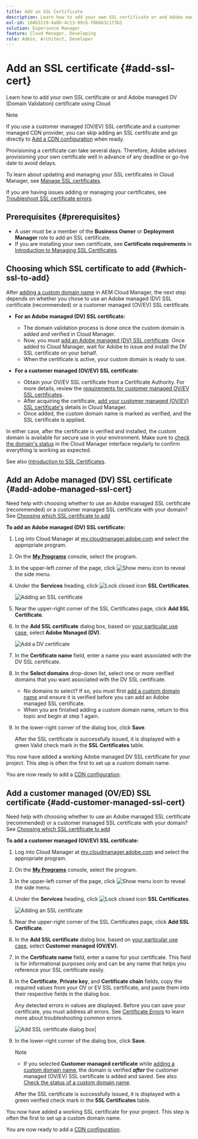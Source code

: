 ```yaml
---
title: Add an SSL Certificate
description: Learn how to add your own SSL certificate or and Adobe managed DV (Domain Validation) certificate using Cloud Manager's self-service tools.
exl-id: 104b5119-4a8b-4c13-99c6-f866b3c173b2
solution: Experience Manager
feature: Cloud Manager, Developing
role: Admin, Architect, Developer
---
```


# Add an SSL certificate {#add-ssl-cert}

Learn how to add your own SSL certificate or and Adobe managed DV (Domain Validation) certificate using Cloud

>[!NOTE]
>
>If you use a customer managed (OV/EV) SSL certificate and a customer managed CDN provider, you can skip adding an SSL certificate and go directly to [Add a CDN configuration](/help/implementing/cloud-manager/cdn-configurations/add-cdn-config.md) when ready.

Provisioning a certificate can take several days. Therefore, Adobe advises provisioning your own certificate well in advance of any deadline or go-live date to avoid delays.

To learn about updating and managing your SSL certificates in Cloud Manager, see [Manage SSL certificates](/help/implementing/cloud-manager/managing-ssl-certifications/managing-certificates.md).

If you are having issues adding or managing your certificates, see [Troubleshoot SSL certificate errors](/help/implementing/cloud-manager/managing-ssl-certifications/troubleshoot-ssl-cert.md).


## Prerequisites {#prerequisites}

* A user must be a member of the **Business Owner** or **Deployment Manager** role to add an SSL certificate.
* If you are installing your own certificate, see **Certificate requirements** in [Introduction to Managing SSL Certificates](/help/implementing/cloud-manager/managing-ssl-certifications/introduction-to-ssl-certificates.md#requirements).

## Choosing which SSL certificate to add {#which-ssl-to-add} 

After [adding a custom domain name](/help/implementing/cloud-manager/custom-domain-names/add-custom-domain-name.md) in AEM Cloud Manager, the next step depends on whether you chose to use an Adobe managed (DV) SSL certificate (recommended) or a customer managed (OV/EV) SSL certificate.

* **For an Adobe managed (DV) SSL certificate:**
    * The domain validation process is done once the custom domain is added and verified in Cloud Manager.
    * Now, you must [add an Adobe managed (DV) SSL certificate](#add-adobe-managed-ssl-cert).
    Once added to Cloud Manager, wait for Adobe to issue and install the DV SSL certificate on your behalf.
    * When the certificate is active, your custom domain is ready to use.

* **For a customer managed (OV/EV) SSL certificate:**

    * Obtain your OV/EV SSL certificate from a Certificate Authority. For more details, review the [requirements for customer managed OV/EV SSL certificates](/help/implementing/cloud-manager/managing-ssl-certifications/introduction-to-ssl-certificates.md#requirements).
    * After acquiring the certificate, [add your customer managed (OV/EV) SSL certificate's](#add-customer-managed-ssl-cert) details in Cloud Manager.
    * Once added, the custom domain name is marked as verified, and the SSL certificate is applied.

In either case, after the certificate is verified and installed, the custom domain is available for secure use in your environment. Make sure to [check the domain's status](/help/implementing/cloud-manager/custom-domain-names/check-domain-name-status.md) in the Cloud Manager interface regularly to confirm everything is working as expected.

See also [Introduction to SSL Certificates](/help/implementing/cloud-manager/managing-ssl-certifications/introduction-to-ssl-certificates.md).

## Add an Adobe managed (DV) SSL certificate {#add-adobe-managed-ssl-cert}

Need help with choosing whether to use an Adobe managed SSL certificate (recommended) or a customer managed SSL certificate with your domain? See [Choosing which SSL certificate to add](#which-ssl-to-add)

**To add an Adobe managed (DV) SSL certificate:**

1. Log into Cloud Manager at [my.cloudmanager.adobe.com](https://my.cloudmanager.adobe.com/) and select the appropriate program.
1. On the **[My Programs](/help/implementing/cloud-manager/navigation.md#my-programs)** console, select the program.
1. In the upper-left corner of the page, click ![Show menu icon](https://spectrum.adobe.com/static/icons/workflow_18/Smock_ShowMenu_18_N.svg) to reveal the side menu. 

1. Under the **Services** heading, click ![Lock closed icon](https://spectrum.adobe.com/static/icons/workflow_18/Smock_LockClosed_18_N.svg) **SSL Certificates**. 

   ![Adding an SSL certificate](/help/implementing/cloud-manager/assets/ssl/ssl-cert-add.png)

1. Near the upper-right corner of the SSL Certificates page, click **Add SSL Certificate**.

1. In the **Add SSL certificate** dialog box, based on [your particular use case](#which-ssl-to-add), select **Adobe Managed (DV)**.

    ![Add a DV certificate](/help/implementing/cloud-manager/assets/ssl/add-dv-certificate.png)

1. In the **Certificate name** field, enter a name you want associated with the DV SSL certificate.

1. In the **Select domains** drop-down list, select one or more verified domains that you want associated with the DV SSL certificate.
    * No domains to select? If so, you must first [add a custom domain name](/help/implementing/cloud-manager/custom-domain-names/add-custom-domain-name.md) and ensure it is verified before you can add an Adobe managed SSL certificate.
    * When you are finished adding a custom domain name, return to this topic and begin at step 1 again.
    
1. In the lower-right corner of the dialog box, click **Save**.

    After the SSL certificate is successfully issued, it is displayed with a green Valid check mark in the **SSL Certificates** table. 

You now have added a working Adobe managed DV SSL certificate for your project. This step is often the first to set up a custom domain name.

You are now ready to add a [CDN configuration](/help/implementing/cloud-manager/cdn-configurations/add-cdn-config.md).

## Add a customer managed (OV/ED) SSL certificate {#add-customer-managed-ssl-cert}

<!-- IF THIS TOPIC GET UPDATED, REMEMBER TO UPDATE THE STEPS ALSO IN THE "MANAGE SSL CERTIFICATES TOPIC TOO -->

Need help with choosing whether to use an Adobe managed SSL certificate (recommended) or a customer managed SSL certificate with your domain? See [Choosing which SSL certificate to add](#which-ssl-to-add) 

**To add a customer managed (OV/EV) SSL certificate:**

1. Log into Cloud Manager at [my.cloudmanager.adobe.com](https://my.cloudmanager.adobe.com/) and select the appropriate program.

1. On the **[My Programs](/help/implementing/cloud-manager/navigation.md#my-programs)** console, select the program.

1. In the upper-left corner of the page, click ![Show menu icon](https://spectrum.adobe.com/static/icons/workflow_18/Smock_ShowMenu_18_N.svg) to reveal the side menu. 

1. Under the **Services** heading, click ![Lock closed icon](https://spectrum.adobe.com/static/icons/workflow_18/Smock_LockClosed_18_N.svg) **SSL Certificates**. 

   ![Adding an SSL certificate](/help/implementing/cloud-manager/assets/ssl/ssl-cert-add.png)

1. Near the upper-right corner of the SSL Certificates page, click **Add SSL Certificate**.

1. In the **Add SSL certificate** dialog box, based on [your particular use case](#which-ssl-to-add), select **Customer managed (OV/EV)**.

1. In the **Certificate name** field, enter a name for your certificate. 
    This field is for informational purposes only and can be any name that helps you reference your SSL certificate easily.

1. In the **Certificate**, **Private key**, and **Certificate chain** fields, copy the required values from your OV or EV SSL certificate, and paste them into their respective fields in the dialog box.

    Any detected errors in values are displayed. Before you can save your certificate, you must address all errors. See [Certificate Errors](#certificate-errors) to learn more about troubleshooting common errors.

    ![Add SSL certificate dialog box](/help/implementing/cloud-manager/assets/ssl/ssl-cert-02.png)| 

1. In the lower-right corner of the dialog box, click **Save**.

    >[!NOTE]
    >
    >* If you selected **Customer managed certificate** while [adding a custom domain name](/help/implementing/cloud-manager/custom-domain-names/add-custom-domain-name.md), the domain is verified ***after*** the customer managed (OV/EV) SSL certificate is added and saved. See also [Check the status of a custom domain name](/help/implementing/cloud-manager/custom-domain-names/check-domain-name-status.md#how-to).

    After the SSL certificate is successfully issued, it is displayed with a green verified check mark in the **SSL Certificates** table. 

You now have added a working SSL certificate for your project. This step is often the first to set up a custom domain name.

You are now ready to add a [CDN configuration](/help/implementing/cloud-manager/cdn-configurations/add-cdn-config.md).
    






















<!--
## Add an SSL certificate {#add-ssl-cert}

1. Log into Cloud Manager at [my.cloudmanager.adobe.com](https://my.cloudmanager.adobe.com/) and select the appropriate program.
1. On the **[My Programs](/help/implementing/cloud-manager/navigation.md#my-programs)** console, select the program.
1. In the upper-left corner of the page, click ![Show menu icon](https://spectrum.adobe.com/static/icons/workflow_18/Smock_ShowMenu_18_N.svg) to reveal the side menu. 
1. Under the **Services** heading, click ![Lock closed icon](https://spectrum.adobe.com/static/icons/workflow_18/Smock_LockClosed_18_N.svg) **SSL Certificates**. 

   ![Adding an SSL certificate](/help/implementing/cloud-manager/assets/ssl/ssl-cert-add.png)

1. Near the upper-right corner of the SSL Certificates page, click **Add SSL Certificate**.

1. In the **Add SSL certificate** dialog box, based on [your particular use case](/help/implementing/cloud-manager/managing-ssl-certifications/introduction-to-ssl-certificates.md), do one of the following:

    | | Use case | Steps |
    | --- | --- | --- |
    | 1 | **Add an Adobe managed (DV) certificate** | **To add an Adobe managed (DV) SSL certificate:**<br>a. In the **Add SSL Certificate** dialog box, select the certificate type **Adobe managed (DV)**.<br>![Add a DV certificate](/help/implementing/cloud-manager/assets/ssl/add-dv-certificate.png)<br>b. In the **Certificate name** field, enter a name you want associated with the certificate.<br>c. In the **Select domains** drop-down list, select one or more domains that you want associated with the DV SSL certificate.<br>No domains to select? If so, it means that you must first add a custom domain name and ensure it is verified before you can add an SSL certificate. See [Add a custom domain name](/help/implementing/cloud-manager/custom-domain-names/add-custom-domain-name.md). When you are finished adding a custom domain name, return to this topic and begin at step 1 again.<br>d. Continue to step 7. |
    | 2 | **Add a customer managed (OV/EV) certificate** | **To add a customer managed (OV/EV) SSL certificate:**<br>a. In the **Add SSL Certificate** dialog box, select the certificate type **Customer managed (OV/EV)**.<br>b. In the **Certificate name** field, enter a name for your certificate. This field is for informational purposes only and can be any name that helps you reference your SSL certificate easily.<br>c. In the **Certificate**, **Private key**, and **Certificate chain** fields, paste the required values into their respective fields.<br>![Add SSL certificate dialog box](/help/implementing/cloud-manager/assets/ssl/ssl-cert-02.png)<br>Any detected errors in values are displayed. Before you can save your certificate, you must address all errors. See [Certificate Errors](#certificate-errors) to learn more about troubleshooting common errors.<br>d. Continue to step 7. | 

1. In the lower-right corner of the dialog box, click **Save**.

    >[!NOTE]
    >
    >* If you selected **Adobe managed certificate** while [adding a custom domain name](/help/implementing/cloud-manager/custom-domain-names/add-custom-domain-name.md), the domain is verified with the added certificate when the custom domain is added. 
    >
    >* If you selected **Customer managed certificate** while [adding a custom domain name](/help/implementing/cloud-manager/custom-domain-names/add-custom-domain-name.md), the domain is verified ***after*** the customer managed (OV/EV) SSL certificate is added and saved. See also [Check the status of a custom domain name](/help/implementing/cloud-manager/custom-domain-names/check-domain-name-status.md#how-to).

    After the SSL certificate is successfully issued, it is displayed with a green verified check mark in the **SSL Certificates** table. 

    You now have added a working SSL certificate for your project. This step is often the first to set up a custom domain name. 
    

* To learn about updating and managing your SSL certificates in Cloud Manager, see [Manage SSL certificates](/help/implementing/cloud-manager/managing-ssl-certifications/managing-certificates.md).

* If you are having issues adding or managing your certificates, see [Troubleshoot SSL certificate errors](/help/implementing/cloud-manager/managing-ssl-certifications/troubleshoot-ssl-cert.md). -->

